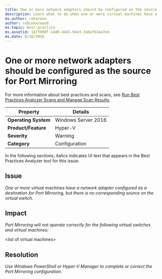 ```yaml
---
title: One or more network adapters should be configured as the source for Port Mirroring
description: Learn what to do when one or more virtual machines have a network adapter configured as a destination for Port Mirroring, but there is no corresponding source on the virtual switch.
ms.author: roharwoo
author: robinharwood
ms.topic: best-practice
ms.assetid: 147fd00f-1440-44d1-94e3-3a8af63aa7ed
ms.date: 8/16/2016
---
```

# One or more network adapters should be configured as the source for Port Mirroring

For more information about best practices and scans, see [Run Best Practices Analyzer Scans and Manage Scan Results](/previous-versions/windows/it-pro/windows-server-2012-R2-and-2012/hh831400(v=ws.11)).

|Property|Details|
|-|-|
|**Operating System**|Windows Server 2016|
|**Product/Feature**|Hyper-V|
|**Severity**|Warning|
|**Category**|Configuration|

In the following sections, italics indicates UI text that appears in the Best Practices Analyzer tool for this issue.

## **Issue**
*One or more virtual machines have a network adapter configured as a destination for Port Mirroring, but there is no corresponding source on the virtual switch.*

## **Impact**
*Port Mirroring will not operate correctly for the following virtual switches and virtual machines:*

\<list of virtual machines>

## **Resolution**
*Use Windows PowerShell or Hyper-V Manager to complete or correct the Port Mirroring configuration.*


